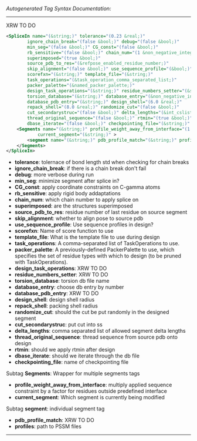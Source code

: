 <!-- THIS IS AN AUTOGENERATED FILE: Don't edit it directly, instead change the schema definition in the code itself. -->

_Autogenerated Tag Syntax Documentation:_

---
XRW TO DO

```xml
<SpliceIn name="(&string;)" tolerance="(0.23 &real;)"
        ignore_chain_break="(false &bool;)" debug="(false &bool;)"
        min_seg="(false &bool;)" CG_const="(false &bool;)"
        rb_sensitive="(false &bool;)" chain_num="(1 &non_negative_integer;)"
        superimposed="(true &bool;)"
        source_pdb_to_res="(&refpose_enabled_residue_number;)"
        skip_alignment="(false &bool;)" use_sequence_profile="(&bool;)"
        scorefxn="(&string;)" template_file="(&string;)"
        task_operations="(&task_operation_comma_separated_list;)"
        packer_palette="(&named_packer_palette;)"
        design_task_operations="(&string;)" residue_numbers_setter="(&string;)"
        torsion_database="(&string;)" database_entry="(&non_negative_integer;)"
        database_pdb_entry="(&string;)" design_shell="(6.0 &real;)"
        repack_shell="(8.0 &real;)" randomize_cut="(false &bool;)"
        cut_secondarystruc="(false &bool;)" delta_lengths="(&int_cslist;)"
        thread_original_sequence="(false &bool;)" rtmin="(true &bool;)"
        dbase_iterate="(false &bool;)" checkpointing_file="(&string;)" >
    <Segments name="(&string;)" profile_weight_away_from_interface="(1.0 &real;)"
            current_segment="(&string;)" >
        <segment name="(&string;)" pdb_profile_match="(&string;)" profiles="(&string;)" />
    </Segments>
</SpliceIn>
```

-   **tolerance**: tolernace of bond length std when checking for chain breaks
-   **ignore_chain_break**: if there is a chain break don't fail
-   **debug**: more verbose during run
-   **min_seg**: minimize segment after splice in?
-   **CG_const**: apply coordinate constraints on C-gamma atoms
-   **rb_sensitive**: apply rigid body addaptations
-   **chain_num**: which chain number to apply splice on
-   **superimposed**: are the structures superimposed
-   **source_pdb_to_res**: residue number of last residue on source segment
-   **skip_alignment**: whether to align pose to source pdb
-   **use_sequence_profile**: Use sequence profiles in design?
-   **scorefxn**: Name of score function to use
-   **template_file**: What is the template file to use during design
-   **task_operations**: A comma-separated list of TaskOperations to use.
-   **packer_palette**: A previously-defined PackerPalette to use, which specifies the set of residue types with which to design (to be pruned with TaskOperations).
-   **design_task_operations**: XRW TO DO
-   **residue_numbers_setter**: XRW TO DO
-   **torsion_database**: torsion db file name
-   **database_entry**: choose db entry by number
-   **database_pdb_entry**: XRW TO DO
-   **design_shell**: design shell radius
-   **repack_shell**: packing shell radius
-   **randomize_cut**: should the cut be put randomly in the designed segment
-   **cut_secondarystruc**: put cut into ss
-   **delta_lengths**: comma separated list of allowed segment delta lengths
-   **thread_original_sequence**: thread sequence from source pdb onto design
-   **rtmin**: should we apply rtmin after design
-   **dbase_iterate**: should we iterate through the db file
-   **checkpointing_file**: name of checkpointing file


Subtag **Segments**:   Wrapper for multiple segments tags

-   **profile_weight_away_from_interface**: multiply applied sequence constraint by a factor for residues outside predefined interface
-   **current_segment**: Which segment is currently being modified


Subtag **segment**:   individual segment tag

-   **pdb_profile_match**: XRW TO DO
-   **profiles**: path to PSSM files

---
